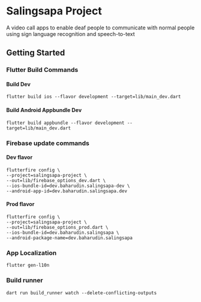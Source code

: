 # Salingsapa Project

A video call apps to enable deaf people to communicate with normal people using sign language recognition and speech-to-text 

## Getting Started

### Flutter Build Commands
#### Build Dev
````shell
flutter build ios --flavor development --target=lib/main_dev.dart
````

#### Build Android Appbundle Dev
````shell
flutter build appbundle --flavor development --target=lib/main_dev.dart
````

### Firebase update commands
#### Dev flavor
```shell
flutterfire config \
--project=salingsapa-project \
--out=lib/firebase_options_dev.dart \
--ios-bundle-id=dev.baharudin.salingsapa-dev \
--android-app-id=dev.baharudin.salingsapa.dev
```

#### Prod flavor
```shell
flutterfire config \
--project=salingsapa-project \
--out=lib/firebase_options_prod.dart \
--ios-bundle-id=dev.baharudin.salingsapa \
--android-package-name=dev.baharudin.salingsapa
```

### App Localization
```shell
flutter gen-l10n
```

### Build runner
```shell
dart run build_runner watch --delete-conflicting-outputs 
```
